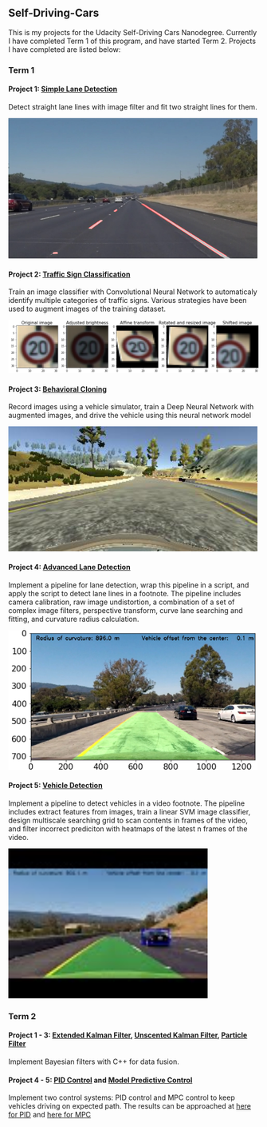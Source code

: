 ## Self-Driving-Cars
This is my projects for the Udacity Self-Driving Cars Nanodegree. Currently I have completed Term 1 of this program, and have started Term 2. Projects I have completed are listed below:

### Term 1

#### Project 1: [Simple Lane Detection](https://github.com/siyaoxu/Self-Driving-Cars/tree/master/CarND-LaneLines-P1)
Detect straight lane lines with image filter and fit two straight lines for them.

<img src="https://github.com/siyaoxu/Self-Driving-Cars/blob/master/CarND-LaneLines-P1/test_images_output/solidWhiteRight.jpg" width = 500>

#### Project 2: [Traffic Sign Classification](https://github.com/siyaoxu/Self-Driving-Cars/tree/master/CarND-Traffic-Sign-Classifier-Project)
Train an image classifier with Convolutional Neural Network to automaticaly identify multiple categories of traffic signs. Various strategies have been used to augment images of the training dataset.

<img src="https://github.com/siyaoxu/Self-Driving-Cars/blob/master/CarND-Traffic-Sign-Classifier-Project/img_writeup/Demo_augmentations.PNG" width = 800>

#### Project 3: [Behavioral Cloning](https://github.com/siyaoxu/Self-Driving-Cars/blob/master/CarND-Traffic-Sign-Classifier-Project/img_writeup/Demo_augmentations.PNG)
Record images using a vehicle simulator, train a Deep Neural Network with augmented images, and drive the vehicle using this neural network model

<img src="https://github.com/siyaoxu/Self-Driving-Cars/blob/master/CarND-Behavioral-Cloning-P3/img_writeup/raw_center.png" width = 500>

#### Project 4: [Advanced Lane Detection](https://github.com/siyaoxu/Self-Driving-Cars/tree/master/CarND-Advanced-Lane-Lines)
Implement a pipeline for lane detection, wrap this pipeline in a script, and apply the script to detect lane lines in a footnote. The pipeline includes camera calibration, raw image undistortion, a combination of a set of complex image filters, perspective transform, curve lane searching and fitting, and curvature radius calculation.

<img src="https://github.com/siyaoxu/Self-Driving-Cars/blob/master/CarND-Advanced-Lane-Lines/output_images/video_thumbnail.png" width = 500>

#### Project 5: [Vehicle Detection](https://github.com/siyaoxu/Self-Driving-Cars/tree/master/CarND-Vehicle-Detection)
Implement a pipeline to detect vehicles in a video footnote. The pipeline includes extract features from images, train a linear SVM image classifier, design multiscale searching grid to scan contents in frames of the video, and filter incorrect prediciton with heatmaps of the latest n frames of the video.

<img src="https://github.com/siyaoxu/Self-Driving-Cars/blob/master/CarND-Vehicle-Detection/output_images/video_thumbnail.png" width = 400>

### Term 2

#### Project 1 - 3: [Extended Kalman Filter](https://github.com/siyaoxu/Self-Driving-Cars/tree/master/CarND-Extended-Kalman-Filter-Project), [Unscented Kalman Filter](https://github.com/siyaoxu/Self-Driving-Cars/tree/master/CarND-Unscented-Kalman-Filter-Project), [Particle Filter](https://github.com/siyaoxu/Self-Driving-Cars/tree/master/CarND-Kidnapped-Vehicle-Project)
Implement Bayesian filters with C++ for data fusion.

#### Project 4 - 5: [PID Control](https://github.com/siyaoxu/Self-Driving-Cars/tree/master/CarND-PID-Control-Project) and [Model Predictive Control](https://github.com/siyaoxu/Self-Driving-Cars/tree/master/CarND-MPC-Project)
Implement two control systems: PID control and MPC control to keep vehicles driving on expected path. The results can be approached at [here for PID](https://www.youtube.com/watch?v=OjSdukz44Go&feature=youtu.be) and [here for MPC](https://youtu.be/DjfHubgWDHA)
